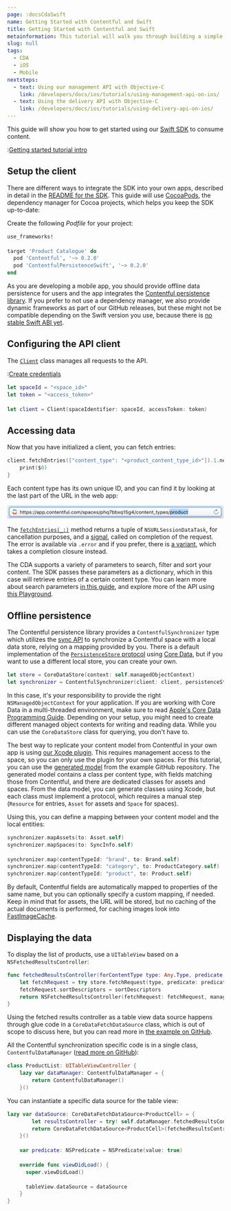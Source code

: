 ```yaml
---
page: :docsCdaSwift
name: Getting Started with Contentful and Swift
title: Getting Started with Contentful and Swift
metainformation: This tutorial will walk you through building a simple app from start to finish wiht our Swift SDK.
slug: null
tags:
  - CDA
  - iOS
  - Mobile
nextsteps:
  - text: Using our management API with Objective-C
    link: /developers/docs/ios/tutorials/using-management-api-on-ios/
  - text: Using the delivery API with Objective-C
    link: /developers/docs/ios/tutorials/using-delivery-api-on-ios/
---
```


This guide will show you how to get started using our [Swift SDK](https://github.com/contentful/contentful.swift) to consume content.

:[Getting started tutorial intro](../../_partials/getting-started-intro.md)

## Setup the client

There are different ways to integrate the SDK into your own apps, described in detail in the [README for the SDK][2]. This guide will use [CocoaPods][3], the dependency manager for Cocoa projects, which helps you keep the SDK up-to-date:

Create the following _Podfile_ for your project:

```ruby
use_frameworks!

target 'Product Catalogue' do
  pod 'Contentful', '~> 0.2.0'
  pod 'ContentfulPersistenceSwift', '~> 0.2.0'
end
```

As you are developing a mobile app, you should provide offline data persistence for users and the app integrates the [Contentful persistence library][4]. If you prefer to not use a dependency manager, we also provide dynamic frameworks as part of our GitHub releases, but these might not be compatible depending on the Swift version you use, because there is [no stable Swift ABI yet][5].

## Configuring the API client

The [`Client`][6] class manages all requests to the API.

:[Create credentials](../../_partials/credentials.md)

```swift
let spaceId = "<space_id>"
let token = "<access_token>"

let client = Client(spaceIdentifier: spaceId, accessToken: token)
```

## Accessing data

Now that you have initialized a client, you can fetch entries:

```swift
client.fetchEntries(["content_type": "<product_content_type_id>"]).1.next {
    print($0)
}
```

Each content type has its own unique ID, and you can find it by looking at the last part of the URL in the web app:

![Finding the Content type ID](content-type-id.png)

The [`fetchEntries(_:)`][8] method returns a tuple of `NSURLSessionDataTask`, for cancellation purposes, and a [signal][10], called on completion of the request. The error is available via `.error` and if you prefer, there is [a variant][9], which takes a completion closure instead.

The CDA supports a variety of parameters to search, filter and sort your content. The SDK passes these parameters as a dictionary, which in this case will retrieve entries of a certain content type. You can learn more about search parameters [in this guide][20], and explore more of the API using [this Playground][12].

## Offline persistence

The Contentful persistence library provides a `ContentfulSynchronizer` type which utilizes the [sync API][13] to synchronize a Contentful space with a local data store, relying on a mapping provided by you. There is a default implementation of the [`PersistenceStore` protocol][15] using [Core Data][14], but if you want to use a different local store, you can create your own.

```swift
let store = CoreDataStore(context: self.managedObjectContext)
let synchronizer = ContentfulSynchronizer(client: client, persistenceStore: store)
```

In this case, it's your responsibility to provide the right `NSManagedObjectContext` for your application. If you are working with Core Data in a multi-threaded environment, make sure to read [Apple's Core Data Programming Guide][16]. Depending on your setup, you might need to create different managed object contexts for writing and reading data. While you can use the `CoreDataStore` class for querying, you don't have to.

The best way to replicate your content model from Contentful in your own app is using [our Xcode plugin][17]. This requires management access to the space, so you can only use the plugin for your own spaces. For this tutorial, you can use the [generated model][18] from the example GitHub repository. The generated model contains a class per content type, with fields matching those from Contentful, and there are dedicated classes for assets and spaces. From the data model, you can generate classes using Xcode, but each class must implement a protocol, which requires a manual step (`Resource` for entries, `Asset` for assets and `Space` for spaces).

Using this, you can define a mapping between your content model and the local entities:

```swift
synchronizer.mapAssets(to: Asset.self)
synchronizer.mapSpaces(to: SyncInfo.self)

synchronizer.map(contentTypeId: "brand", to: Brand.self)
synchronizer.map(contentTypeId: "category", to: ProductCategory.self)
synchronizer.map(contentTypeId: "product", to: Product.self)
```

By default, Contentful fields are automatically mapped to properties of the same name, but you can optionally specify a custom mapping, if needed. Keep in mind that for assets, the URL will be stored, but no caching of the actual documents is performed, for caching images look into [FastImageCache][19].

## Displaying the data

To display the list of products, use a `UITableView` based on a `NSFetchedResultsController`:

```swift
func fetchedResultsController(forContentType type: Any.Type, predicate: NSPredicate, sortDescriptors: [NSSortDescriptor]) throws -> NSFetchedResultsController {
    let fetchRequest = try store.fetchRequest(type, predicate: predicate)
    fetchRequest.sortDescriptors = sortDescriptors
    return NSFetchedResultsController(fetchRequest: fetchRequest, managedObjectContext: managedObjectContext, sectionNameKeyPath: nil, cacheName: nil)
}
```

Using the fetched results controller as a table view data source happens through glue code in a `CoreDataFetchDataSource` class, which is out of scope to discuss here, but you can read more in [the example on GitHub][20].

All the Contentful synchronization specific code is in a single class, `ContentfulDataManager` ([read more on GitHub][21]):

```swift
class ProductList: UITableViewController {
    lazy var dataManager: ContentfulDataManager = {
        return ContentfulDataManager()
    }()
```

You can instantiate a specific data source for the table view:

```swift
lazy var dataSource: CoreDataFetchDataSource<ProductCell> = {
        let resultsController = try! self.dataManager.fetchedResultsController(forContentType: Product.self, predicate: self.predicate, sortDescriptors: [NSSortDescriptor(key: "productName", ascending: true)])
        return CoreDataFetchDataSource<ProductCell>(fetchedResultsController: resultsController, tableView: self.tableView)
    }()

    var predicate: NSPredicate = NSPredicate(value: true)

    override func viewDidLoad() {
      super.viewDidLoad()

      tableView.dataSource = dataSource
    }
}
```

[1]: https://github.com/contentful/product-catalogue-swift

[10]: http://cocoadocs.org/docsets/Interstellar/1.4.0/Classes/Signal.html

[11]: /developers/docs/references/content-delivery-api/#/reference/search-parameters

[12]: https://github.com/contentful/ContentfulPlayground

[13]: /developers/docs/concepts/sync/

[14]: https://developer.apple.com/library/content/documentation/Cocoa/Conceptual/CoreData/index.html

[15]: http://cocoadocs.org/docsets/ContentfulPersistenceSwift/0.2.0/Protocols/PersistenceStore.html

[16]: https://developer.apple.com/library/content/documentation/Cocoa/Conceptual/CoreData/Concurrency.html

[17]: /developers/docs/ios/tutorials/using-contentful-xcode-plugin/

[18]: https://github.com/contentful/product-catalogue-swift/tree/master/Resources/Product%20Catalogue.xcdatamodeld

[19]: https://github.com/path/FastImageCache

[2]: https://github.com/contentful/contentful.swift#installation

[20]: https://github.com/contentful/product-catalogue-swift/blob/master/Code/DataSource.swift

[21]: https://github.com/contentful/product-catalogue-swift/blob/master/Code/ContentfulDataManager.swift

[22]: https://github.com/contentful/contentful.swift

[3]: https://cocoapods.org

[4]: https://github.com/contentful/contentful-persistence.swift

[5]: https://developer.apple.com/swift/blog/?id=2

[6]: http://cocoadocs.org/docsets/Contentful/0.2.1/Classes/Client.html

[7]: /developers/docs/references/authentication/

[8]: http://cocoadocs.org/docsets/Contentful/0.2.1/Classes/Client.html#/s:FC10Contentful6Client12fetchEntriesFTGVs10DictionarySSPs9AnyObject___TGSqCSo20NSURLSessionDataTask_GC12Interstellar6SignalGVS_5ArrayVS_5Entry___

[9]: http://cocoadocs.org/docsets/Contentful/0.2.1/Classes/Client.html#/s:FC10Contentful6Client12fetchEntriesFTGVs10DictionarySSPs9AnyObject__10completionFGO12Interstellar6ResultGVS_5ArrayVS_5Entry__T__GSqCSo20NSURLSessionDataTask_
